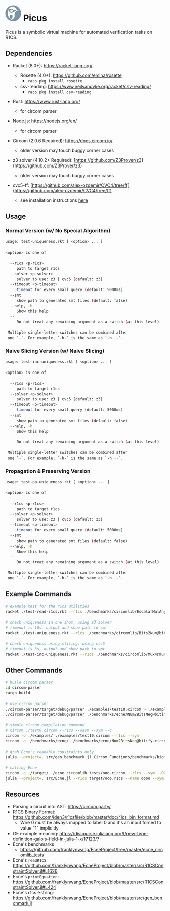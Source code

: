 <div align="left">
  <h1>
    <img src="./resources/picus-white.png" width=50>
  	Picus
  </h1>
</div>
Picus is a symbolic virtual machine for automated verification tasks on R1CS.

## Dependencies

- Racket (8.0+): https://racket-lang.org/
  - Rosette (4.0+): https://github.com/emina/rosette
    - `raco pkg install rosette`
  - csv-reading: https://www.neilvandyke.org/racket/csv-reading/
    - `raco pkg install csv-reading`
- Rust: https://www.rust-lang.org/
  - for circom parser
- Node.js: https://nodejs.org/en/
  - for circom parser
- Circom (2.0.6 Required): https://docs.circom.io/
  - older version may touch buggy corner cases

- z3 solver (4.10.2+ Required): [https://github.com/Z3Prover/z3](https://github.com/Z3Prover/z3)
  - older version may touch buggy corner cases

- cvc5-ff: [https://github.com/alex-ozdemir/CVC4/tree/ff](https://github.com/alex-ozdemir/CVC4/tree/ff)
  - see installation instructions [here](./NOTES.md#installing-cvc5-ff)


## Usage

### Normal Version (w/ No Special Algorithm)

```bash
usage: test-uniqueness.rkt [ <option> ... ]

<option> is one of

  --r1cs <p-r1cs>
     path to target r1cs
  --solver <p-solver>
     solver to use: z3 | cvc5 (default: z3)
  --timeout <p-timeout>
     timeout for every small query (default: 5000ms)
  --smt
     show path to generated smt files (default: false)
  --help, -h
     Show this help
  --
     Do not treat any remaining argument as a switch (at this level)

 Multiple single-letter switches can be combined after
 one `-`. For example, `-h-` is the same as `-h --`.
```

### Naive Slicing Version (w/ Naive Slicing)

```bash
usage: test-inc-uniqueness.rkt [ <option> ... ]

<option> is one of

  --r1cs <p-r1cs>
     path to target r1cs
  --solver <p-solver>
     solver to use: z3 | cvc5 (default: z3)
  --timeout <p-timeout>
     timeout for every small query (default: 5000ms)
  --smt
     show path to generated smt files (default: false)
  --help, -h
     Show this help
  --
     Do not treat any remaining argument as a switch (at this level)

 Multiple single-letter switches can be combined after
 one `-`. For example, `-h-` is the same as `-h --`.
```

### Propagation & Preserving Version

```bash
usage: test-pp-uniqueness.rkt [ <option> ... ]

<option> is one of

  --r1cs <p-r1cs>
     path to target r1cs
  --solver <p-solver>
     solver to use: z3 | cvc5 (default: z3)
  --timeout <p-timeout>
     timeout for every small query (default: 5000ms)
  --smt
     show path to generated smt files (default: false)
  --help, -h
     Show this help
  --
     Do not treat any remaining argument as a switch (at this level)

 Multiple single-letter switches can be combined after
 one `-`. For example, `-h-` is the same as `-h --`.
```

## Example Commands

```bash
# example test for the r1cs utilities
racket ./test-read-r1cs.rkt --r1cs ./benchmarks/circomlib/EscalarMulAny@escalarmulany.r1cs

# check uniqueness in one shot, using z3 solver
# timeout is 10s, output and show path to smt
racket ./test-uniqueness.rkt --r1cs ./benchmarks/circomlib/Bits2Num@bitify.r1cs --timeout 10000 --smt --solver z3

# check uniqueness using slicing, using cvc5
# timeout is 3s, output and show path to smt
racket ./test-inc-uniqueness.rkt --r1cs ./benchmarks/circomlib/Mux4@mux4.r1cs --timeout 3000 --smt --solver cvc5
```

## Other Commands

```bash
# build circom parser
cd circom-parser
cargo build

# use circom parser
./circom-parser/target/debug/parser ./examples/test10.circom > ./examples/test10.json
./circom-parser/target/debug/parser ./benchmarks/ecne/Num2BitsNeg@bitify.circom > ./benchmarks/ecne/Num2BitsNeg@bitify.json

# simple circom compilation command
# circom ./test0.circom --r1cs --wasm --sym --c
circom -o ./examples/ ./examples/test10.circom --r1cs --sym
circom -o ./benchmarks/ecne/ ./benchmarks/ecne/Num2BitsNeg@bitify.circom --r1cs --sym

# grab Ecne's readable constraints only
julia --project=. src/gen_benchmark.jl Circom_Functions/benchmarks/bigmod_5_2.r1cs > Circom_Functions/benchmarks/bigmod_5_2.txt

# calling Ecne
circom -o ./target/ ./ecne_circomlib_tests/ooo.circom --r1cs --sym --O0
julia --project=. src/Ecne.jl --r1cs target/ooo.r1cs --name oooo --sym target/ooo.sym
```

## Resources

- Parsing a circuit into AST: https://circom.party/
- R1CS Binary Format: https://github.com/iden3/r1csfile/blob/master/doc/r1cs_bin_format.md
  - Wire 0 must be always mapped to label 0 and it's an input forced to value "1" implicitly
- GF example meaning: https://discourse.julialang.org/t/new-type-definition-galois-field-in-julia-1-x/17123/7
- Ecne's benchmarks
  - https://github.com/franklynwang/EcneProject/tree/master/ecne_circomlib_tests
- Ecne's `readR1CS`: https://github.com/franklynwang/EcneProject/blob/master/src/R1CSConstraintSolver.jl#L1626
- Ecne's `printEquation`: https://github.com/franklynwang/EcneProject/blob/master/src/R1CSConstraintSolver.jl#L424
- Ecne's r1cs->string: https://github.com/franklynwang/EcneProject/blob/master/src/gen_benchmark.jl

